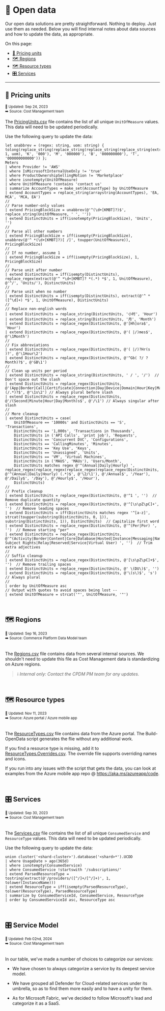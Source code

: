 # 📇 Open data

Our open data solutions are pretty straightforward. Nothing to deploy. Just use them as needed. Below you will find internal notes about data sources and how to update the data, as appropriate.

On this page:

- [📏 Pricing units](#-pricing-units)
- [🗺️ Regions](#️-regions)
- [🗺️ Resource types](#️-resource-types)
- [🎛️ Services](#️-services)

---

## 📏 Pricing units

<sup>
    📅 Updated: Sep 24, 2023<br>
    ➡️ Source: Cost Management team<br>
</sup>

The [PricingUnits.csv](./PricingUnits.csv) file contains the list of all unique `UnitOfMeasure` values. This data will need to be updated periodically.

Use the following query to update the data:

```kql
let unabbrev = (regex: string, uom: string) { tolong(replace_string(replace_string(replace_string(replace_string(extract(regex, 1, uom), 'K', '000'), 'M', '000000'), 'B', '000000000'), 'T', '000000000000')) };
Meters
| where Provider != 'AWS'
| where IsMicrosoftInternalUseOnly != 'true'
| where ProductOwnershipSellingMotion != 'Marketplace'
| where isnotempty(UnitOfMeasure)
| where UnitOfMeasure !contains 'contact us'
| summarize AccountTypes = make_set(AccountType) by UnitOfMeasure
| extend AccountTypes = replace_string(arraystring(AccountTypes), 'EA, MCA', 'MCA, EA')
//
// Parse number-only values
| extend PricingBlockSize = unabbrev(@'^(\d+[KMBT]?)$', replace_string(UnitOfMeasure, ' ', ''))
| extend DistinctUnits = iff(isnotempty(PricingBlockSize), 'Units', '')
//
// Parse all other numbers
| extend PricingBlockSize = iff(isempty(PricingBlockSize), unabbrev(@'^ *(\d+[KMBT]?)[ /]', toupper(UnitOfMeasure)), PricingBlockSize)
//
// If no number, assume 1
| extend PricingBlockSize = iff(isempty(PricingBlockSize), 1, PricingBlockSize)
//
// Parse unit after number
| extend DistinctUnits = iff(isempty(DistinctUnits), replace_regex(extract(@'^ *\d+[KMBT]? *(.*) *$', 1, UnitOfMeasure), @'^/', 'Units/'), DistinctUnits)
//
// Parse unit when no number
| extend DistinctUnits = iff(isempty(DistinctUnits), extract(@'^ *([^\d]+) *$', 1, UnitOfMeasure), DistinctUnits)
//
// Replace non-english words
| extend DistinctUnits = replace_string(DistinctUnits, '小时', 'Hour')
| extend DistinctUnits = replace_string(DistinctUnits, '月', 'Month')
| extend DistinctUnits = replace_regex(DistinctUnits, @'[Hh]ora$', 'Hour')
| extend DistinctUnits = replace_regex(DistinctUnits, @'( |/)mes$', @'\1Month')
//
// Fix abbreviations
| extend DistinctUnits = replace_regex(DistinctUnits, @'( |/)?Hr(s )?', @'\1Hour\2')
| extend DistinctUnits = replace_regex(DistinctUnits, @'^Gb( ?/ ?Month)?$', @'GB\1')
//
// Clean up units per period
| extend DistinctUnits = replace_string(DistinctUnits, ' / ', '/')  // Don't space out the slash
| extend DistinctUnits = replace_regex(DistinctUnits, @'(App|Border|Call|Certificate|Connection|Day|Device|Domain|Hour|Key|Machine|Meter|Minute|Month|Node|Pack|Pipeline|Plan|Request|Resource|Second|Subscription|Unit|User|Website|Zone)(/.*)?$', @'\1s\2') // Always plural before slash
| extend DistinctUnits = replace_regex(DistinctUnits, @'/(Second|Minute|Hour|Day|Month)s$', @'/\1') // Always singular after slash
//
// More cleanup
| extend DistinctUnits = case(
    UnitOfMeasure == '10000s' and DistinctUnits == 'S', 'Transactions',
    DistinctUnits == '1,000s', 'Transactions in Thousands',
    DistinctUnits in ('API Calls', 'print job'), 'Requests',
    DistinctUnits == 'Concurrent DVC', 'Configurations',
    DistinctUnits == 'CallingMinutes', 'Minutes',
    DistinctUnits == 'Key Use', 'Keys',
    DistinctUnits == 'Unassigned', 'Units',
    DistinctUnits == 'VM', 'Virtual Machines',
    DistinctUnits in ('MAUS', 'MAUs'), 'Users/Month',
    DistinctUnits matches regex @'^(Annual|Daily|Hourly) ', replace_regex(replace_regex(replace_regex(replace_regex(DistinctUnits, @'^(Annual|Daily|Hourly) (.*)$', @'\2/\1'), @'/Annual$', '/Year'), @'/Daily$', '/Day'), @'/Hourly$', '/Hour'),
    DistinctUnits)
//
// Prefix cleanup
| extend DistinctUnits = replace_regex(DistinctUnits, @'^1 ', '')  // Remove duplicate quantity
| extend DistinctUnits = replace_regex(DistinctUnits, @'^[\s\pZ\pC]+', '')  // Remove leading spaces
| extend DistinctUnits = iff(DistinctUnits matches regex '^[a-z]', strcat(toupper(substring(DistinctUnits, 0, 1)), substring(DistinctUnits, 1)), DistinctUnits)  // Capitalize first word
| extend DistinctUnits = replace_regex(DistinctUnits, @'^(Per|Por) ', '')  // Remove starting "per"
| extend DistinctUnits = replace_regex(DistinctUnits, @'^(Activity|Border|Content|Core|Database|Hosted|Instance|Messaging|Named|Operation|Privacy Subject Rights|Relay|Reserved|Service|Virtual User) ', '')  // Trim extra adjectives
//
// Suffix cleanup
| extend DistinctUnits = replace_regex(DistinctUnits, @'[\s\pZ\pC]+$', '')  // Remove trailing spaces
| extend DistinctUnits = replace_regex(DistinctUnits, @' \(DU\)$', '')
| extend DistinctUnits = replace_regex(DistinctUnits, @'\(s\)$', 's')  // Always plural
//
| order by UnitOfMeasure asc
// Output with quotes to avoid spaces being lost --
| extend UnitOfMeasure = strcat('"', UnitOfMeasure, '"')
```

<br>

## 🗺️ Regions

<sup>
    📅 Updated: Sep 16, 2023<br>
    ➡️ Source: Commerce Platform Data Model team<br>
</sup>

<br>

The [Regions.csv](./Regions.csv) file contains data from several internal sources. We shouldn't need to update this file as Cost Management data is standardizing on Azure regions.

> ℹ️ _Internal only: Contact the CPDM PM team for any updates._

<br>

## 🗺️ Resource types

<sup>
    📅 Updated: Nov 11, 2023<br>
    ➡️ Source: Azure portal / Azure mobile app<br>
</sup>

<br>

The [ResourceTypes.csv](./ResourceTypes.csv) file contains data from the Azure portal. The Build-OpenData script generates the flie without any additional work.

If you find a resource type is missing, add it to [ResourceTypes.Overrides.csv](./ResourceTypes.Overrides.json). The override file supports overriding names and icons.

If you run into any issues with the script that gets the data, you can look at examples from the Azure mobile app repo @ https://aka.ms/azureapp/code.

<br>

## 🎛️ Services

<sup>
    📅 Updated: Sep 30, 2023<br>
    ➡️ Source: Cost Management team<br>
</sup>

<br>

The [Services.csv](./Services.csv) file contains the list of all unique `ConsumedService` and `ResourceType` values. This data will need to be updated periodically.

Use the following query to update the data:

```kql
union cluster('<shard-cluster>').database('<shard>*').UCDD
| where UsageDate > ago(365d)
| where isnotempty(ConsumedService)
| where ConsumedService !startswith '/subscriptions/'
| extend ParsedResourceType = tostring(extract(@'/providers/([^/]+/[^/]+)', 1, tolower(InstanceName)))
| extend ResourceType = iff(isempty(ParsedResourceType), tolower(ResourceType), ParsedResourceType)
| summarize by ConsumedServiceId, ConsumedService, ResourceType
| order by ConsumedServiceId asc, ResourceType asc
```

<br>

## 🎛️ Service Model

<sup>
    📅 Updated: Feb 02nd, 2024 <br>
    ➡️ Source: Cost Management team<br>
</sup>

<br>

In our table, we've made a number of choices to categorize our services: 

- We have chosen to always categorize a service by its deepest service model.

- We have grouped all Defender for Cloud-related services under its umbrella, so as to find them more easily and to have a unity for them.

- As for Microsoft Fabric, we've decided to follow Microsoft's lead and categorize it as a SaaS.

<br>
